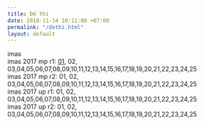 ```yaml
---
title: Đề thi
date: 2018-11-14 10:11:00 +07:00
permalink: "/dethi.html"
layout: default
---
```


imas
<br>
imas 2017 mp r1: [01](imas-2017-up-r1-01.html), 02, 03,04,05,06,07,08,09,10,11,12,13,14,15,16,17,18,19,20,21,22,23,24,25 <br> 
imas 2017 mp r2: 01, 02, 03,04,05,06,07,08,09,10,11,12,13,14,15,16,17,18,19,20,21,22,23,24,25 <br> 
imas 2017 up r1: 01, 02, 03,04,05,06,07,08,09,10,11,12,13,14,15,16,17,18,19,20,21,22,23,24,25 <br> 
imas 2017 up r2: 01, 02, 03,04,05,06,07,08,09,10,11,12,13,14,15,16,17,18,19,20,21,22,23,24,25 <br> 